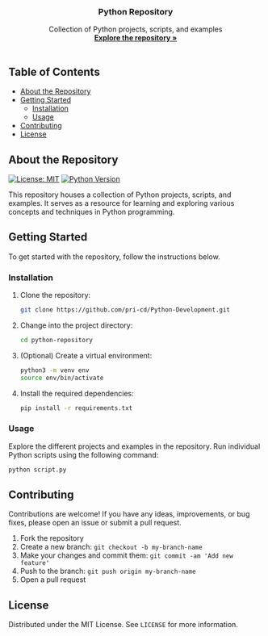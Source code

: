 <!-- PROJECT LOGO -->
<br />
<p align="center">
  <h3 align="center">Python Repository</h3>
  <p align="center">
    Collection of Python projects, scripts, and examples
    <br />
    <a href="https://github.com/PrithveeCode/Python-Development"><strong>Explore the repository »</strong></a>
    <br />
    <br />
  </p>
</p>

<!-- TABLE OF CONTENTS -->
## Table of Contents

* [About the Repository](#about-the-repository)
* [Getting Started](#getting-started)
  * [Installation](#installation)
  * [Usage](#usage)
* [Contributing](#contributing)
* [License](#license)

<!-- ABOUT THE REPOSITORY -->
## About the Repository

[![License: MIT](https://img.shields.io/badge/License-MIT-yellow.svg)](https://opensource.org/licenses/MIT)
[![Python Version](https://img.shields.io/badge/Python-3.9-blue.svg)](https://www.python.org/downloads/release/python-390/)

This repository houses a collection of Python projects, scripts, and examples. It serves as a resource for learning and exploring various concepts and techniques in Python programming.

<!-- GETTING STARTED -->
## Getting Started

To get started with the repository, follow the instructions below.

### Installation

1. Clone the repository:
   ```sh
   git clone https://github.com/pri-cd/Python-Development.git
   ```

2. Change into the project directory:
   ```sh
   cd python-repository
   ```

3. (Optional) Create a virtual environment:
   ```sh
   python3 -m venv env
   source env/bin/activate
   ```

4. Install the required dependencies:
   ```sh
   pip install -r requirements.txt
   ```

### Usage

Explore the different projects and examples in the repository. Run individual Python scripts using the following command:
```sh
python script.py
```

<!-- CONTRIBUTING -->
## Contributing

Contributions are welcome! If you have any ideas, improvements, or bug fixes, please open an issue or submit a pull request.

1. Fork the repository
2. Create a new branch: `git checkout -b my-branch-name`
3. Make your changes and commit them: `git commit -am 'Add new feature'`
4. Push to the branch: `git push origin my-branch-name`
5. Open a pull request

<!-- LICENSE -->
## License

Distributed under the MIT License. See `LICENSE` for more information.
